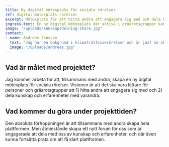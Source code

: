 ```yaml
---
title: Ny digital mötesplats för sociala rörelser
ref: digital-motesplats-rorelser
excerpt: Mötesplats för att hitta andra att engagera sig med och dela kunskaper och erfarenheter.
ingress-text: En ny digital mötesplats där aktiva i gräsrotsgrupper kan hitta andra att engagera sig med och dela kunskaper och erfarenheter med andra. Projektet är en fortsättning på [Kunskapsdelning för sociala rörelser](/projects/kunskapsdelning-rorelser).
image: "/uploads/kunskapsdelning-share.jpg"
contact:
- name: Andreas Jonsson
  text: "Jag har en bakgrund i klimaträttviserörelsen och är just nu aktiv i en kampanj som heter Fossilgasfällan. Ur mitt engagemang och att vara med och starta upp kampanjer har en idé fötts om hur det ska vara enklare att starta projekt för att uppnå en rättvis och hållbar värld, men också dela kunskap och erfarenheter så att vi snabbare kommer till den värld! Foto &#169; Cristian Jonsson"
  image: "/uploads/andreas.jpg"
---
```


## Vad är målet med projektet?
Jag kommer arbeta för att, tillsammans med andra, skapa en ny digital mötesplats för sociala rörelser. Visionen är att det ska vara lättare för personer och gräsrotsgrupper att 1) hitta andra att engagera sig med och 2) dela kunskap och erfarenheter med varandra.

## Vad kommer du göra under projekttiden?
Den absoluta förhoppningen är att tillsammans med andra skapa hela plattformen. Men åtminstånde skapa ett nytt forum för oss som är engagerade att dela med oss av kunskap och erfarenheter, och där även kunna fortsätta prata om att få klart plattformen.
